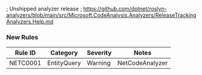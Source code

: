 ; Unshipped analyzer release
; https://github.com/dotnet/roslyn-analyzers/blob/main/src/Microsoft.CodeAnalysis.Analyzers/ReleaseTrackingAnalyzers.Help.md

### New Rules

| Rule ID  | Category    | Severity | Notes           |
|----------|-------------|----------|-----------------|
| NETC0001 | EntityQuery | Warning  | NetCodeAnalyzer |
